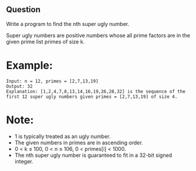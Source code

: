 ## Question

Write a program to find the nth super ugly number.

Super ugly numbers are positive numbers whose all prime factors are in the given prime list primes of size k.

# Example:
```
Input: n = 12, primes = [2,7,13,19]
Output: 32 
Explanation: [1,2,4,7,8,13,14,16,19,26,28,32] is the sequence of the first 12 super ugly numbers given primes = [2,7,13,19] of size 4.
```
# Note:
- 1 is typically treated as an ugly number.
- The given numbers in primes are in ascending order.
- 0 < k ≤ 100, 0 < n ≤ 106, 0 < primes[i] < 1000.
- The nth super ugly number is guaranteed to fit in a 32-bit signed integer.